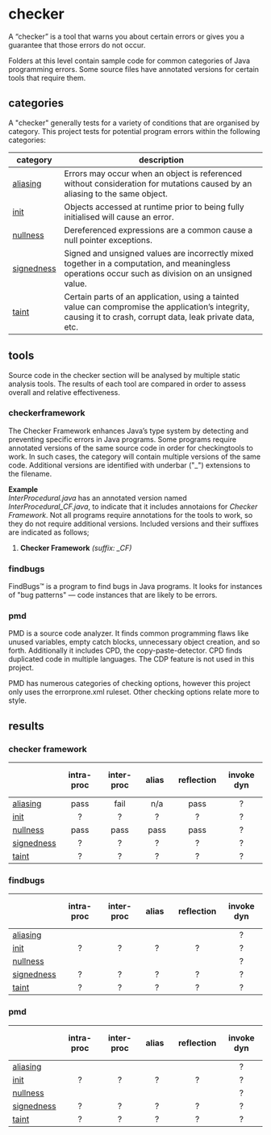 # checker
A “checker” is a tool that warns you about certain errors or gives you a guarantee that 
those errors do not occur.

Folders at this level contain sample code for common categories of Java programming 
errors. Some source files have annotated versions for certain tools that require them.

## categories
A "checker" generally tests for a variety of conditions that are organised by category. This 
project tests for potential program errors within the following categories:

| category | description |
| --- | --- |
| [aliasing](https://github.com/michaelemery/staticanalysis/tree/master/checker/aliasing) | Errors may occur when an object is referenced without consideration for mutations caused by an aliasing to the same object. |
| [init](https://github.com/michaelemery/staticanalysis/tree/master/checker/init) | Objects accessed at runtime prior to being fully initialised will cause an error. |
| [nullness](https://github.com/michaelemery/staticanalysis/tree/master/checker/nullness) | Dereferenced expressions are a common cause a null pointer exceptions. |
| [signedness](https://github.com/michaelemery/staticanalysis/tree/master/checker/signedness) | Signed and unsigned values are incorrectly mixed together in a computation, and meaningless operations occur such as division on an unsigned value. |
| [taint](https://github.com/michaelemery/staticanalysis/tree/master/checker/taint) | Certain parts of an application, using a tainted value can compromise the application’s integrity, causing it to crash, corrupt data, leak private data, etc. |

## tools
Source code in the checker section will be analysed by multiple static analysis tools. The results 
of each tool are compared in order to assess overall and relative effectiveness.

### checkerframework
The Checker Framework enhances Java’s type system by detecting and preventing specific 
errors in Java programs. Some programs require annotated versions of the same source code 
in order for checkingtools to work. In such cases, the category will contain multiple 
versions of the same code. Additional versions are identified with underbar ("\_") 
extensions to the filename.

**Example** <br />
_InterProcedural.java_ has an annotated version named _InterProcedural_CF.java_, to indicate that 
it includes annotaions for _Checker Framework_. Not all programs require annotations for the 
tools to work, so they do not require additional versions. Included versions and their 
suffixes are indicated as follows;

1) **Checker Framework** _(suffix: \_CF)_

### findbugs
FindBugs™ is a program to find bugs in Java programs. It looks for instances of "bug patterns" — 
code instances that are likely to be errors.

### pmd
PMD is a source code analyzer. It finds common programming flaws like unused variables, empty catch 
blocks, unnecessary object creation, and so forth. Additionally it includes CPD, the 
copy-paste-detector. CPD finds duplicated code in multiple languages. The CDP feature is not used 
in this project.

PMD has numerous categories of checking options, however this project only uses the errorprone.xml
ruleset. Other checking options relate more to style.

## results

### checker framework

| | intra-proc | inter-proc | &nbsp; &nbsp; alias &nbsp; &nbsp; | reflection | invoke dyn |
| --- | :---: | :---: | :---: | :---: | :---: |
| [aliasing](https://github.com/michaelemery/staticanalysis/tree/master/checker/aliasing) | pass | fail | n/a | pass | ? |
| [init](https://github.com/michaelemery/staticanalysis/tree/master/checker/init) | ? | ? | ? | ? | ? |
| [nullness](https://github.com/michaelemery/staticanalysis/tree/master/checker/nullness) | pass | pass | pass | pass | ? |
| [signedness](https://github.com/michaelemery/staticanalysis/tree/master/checker/signedness) | ? | ? | ? | ? | ? |
| [taint](https://github.com/michaelemery/staticanalysis/tree/master/checker/taint) | ? | ? | ? | ? | ? |

### findbugs

| | intra-proc | inter-proc | &nbsp; &nbsp; alias &nbsp; &nbsp; | reflection | invoke dyn |
| --- | :---: | :---: | :---: | :---: | :---: |
| [aliasing](https://github.com/michaelemery/staticanalysis/tree/master/checker/aliasing) | | | | | ? |
| [init](https://github.com/michaelemery/staticanalysis/tree/master/checker/init) | ? | ? | ? | ? | ? |
| [nullness](https://github.com/michaelemery/staticanalysis/tree/master/checker/nullness) | | | | | ? |
| [signedness](https://github.com/michaelemery/staticanalysis/tree/master/checker/signedness) | ? | ? | ? | ? | ? |
| [taint](https://github.com/michaelemery/staticanalysis/tree/master/checker/taint) | ? | ? | ? | ? | ? |

### pmd

| | intra-proc | inter-proc | &nbsp; &nbsp; alias &nbsp; &nbsp; | reflection | invoke dyn |
| --- | :---: | :---: | :---: | :---: | :---: |
| [aliasing](https://github.com/michaelemery/staticanalysis/tree/master/checker/aliasing) | | | | | ? |
| [init](https://github.com/michaelemery/staticanalysis/tree/master/checker/init) | ? | ? | ? | ? | ? |
| [nullness](https://github.com/michaelemery/staticanalysis/tree/master/checker/nullness) | | | | | ? |
| [signedness](https://github.com/michaelemery/staticanalysis/tree/master/checker/signedness) | ? | ? | ? | ? | ? |
| [taint](https://github.com/michaelemery/staticanalysis/tree/master/checker/taint) | ? | ? | ? | ? | ? |

